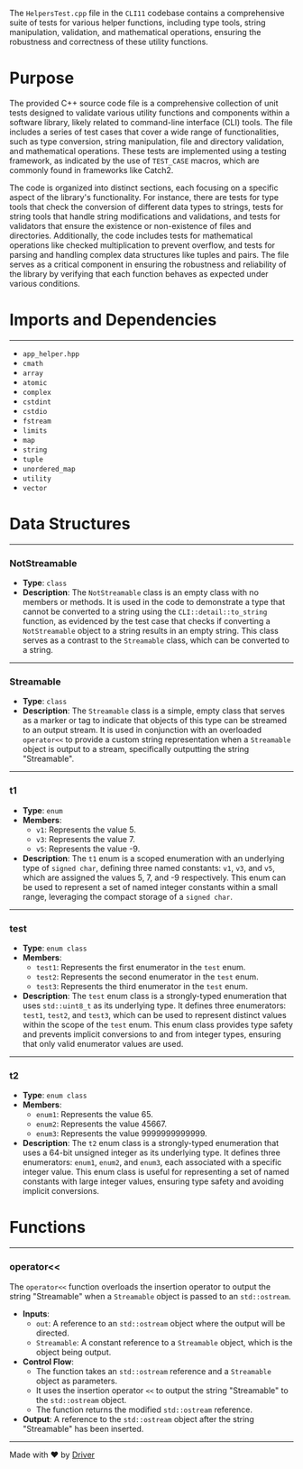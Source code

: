 <!--------------------------------------------------------------------------------->
<!-- IMPORTANT: This file is auto-generated by Driver (https://driver.ai). -------->
<!-- Manual edits may be overwritten on future commits. --------------------------->
<!--------------------------------------------------------------------------------->

The `HelpersTest.cpp` file in the `CLI11` codebase contains a comprehensive suite of tests for various helper functions, including type tools, string manipulation, validation, and mathematical operations, ensuring the robustness and correctness of these utility functions.

# Purpose
The provided C++ source code file is a comprehensive collection of unit tests designed to validate various utility functions and components within a software library, likely related to command-line interface (CLI) tools. The file includes a series of test cases that cover a wide range of functionalities, such as type conversion, string manipulation, file and directory validation, and mathematical operations. These tests are implemented using a testing framework, as indicated by the use of `TEST_CASE` macros, which are commonly found in frameworks like Catch2.

The code is organized into distinct sections, each focusing on a specific aspect of the library's functionality. For instance, there are tests for type tools that check the conversion of different data types to strings, tests for string tools that handle string modifications and validations, and tests for validators that ensure the existence or non-existence of files and directories. Additionally, the code includes tests for mathematical operations like checked multiplication to prevent overflow, and tests for parsing and handling complex data structures like tuples and pairs. The file serves as a critical component in ensuring the robustness and reliability of the library by verifying that each function behaves as expected under various conditions.
# Imports and Dependencies

---
- `app_helper.hpp`
- `cmath`
- `array`
- `atomic`
- `complex`
- `cstdint`
- `cstdio`
- `fstream`
- `limits`
- `map`
- `string`
- `tuple`
- `unordered_map`
- `utility`
- `vector`


# Data Structures

---
### NotStreamable<!-- {{#data_structure:NotStreamable}} -->
- **Type**: `class`
- **Description**: The `NotStreamable` class is an empty class with no members or methods. It is used in the code to demonstrate a type that cannot be converted to a string using the `CLI::detail::to_string` function, as evidenced by the test case that checks if converting a `NotStreamable` object to a string results in an empty string. This class serves as a contrast to the `Streamable` class, which can be converted to a string.


---
### Streamable<!-- {{#data_structure:Streamable}} -->
- **Type**: `class`
- **Description**: The `Streamable` class is a simple, empty class that serves as a marker or tag to indicate that objects of this type can be streamed to an output stream. It is used in conjunction with an overloaded `operator<<` to provide a custom string representation when a `Streamable` object is output to a stream, specifically outputting the string "Streamable".


---
### t1<!-- {{#data_structure:t1}} -->
- **Type**: `enum`
- **Members**:
    - `v1`: Represents the value 5.
    - `v3`: Represents the value 7.
    - `v5`: Represents the value -9.
- **Description**: The `t1` enum is a scoped enumeration with an underlying type of `signed char`, defining three named constants: `v1`, `v3`, and `v5`, which are assigned the values 5, 7, and -9 respectively. This enum can be used to represent a set of named integer constants within a small range, leveraging the compact storage of a `signed char`.


---
### test<!-- {{#data_structure:test}} -->
- **Type**: `enum class`
- **Members**:
    - `test1`: Represents the first enumerator in the `test` enum.
    - `test2`: Represents the second enumerator in the `test` enum.
    - `test3`: Represents the third enumerator in the `test` enum.
- **Description**: The `test` enum class is a strongly-typed enumeration that uses `std::uint8_t` as its underlying type. It defines three enumerators: `test1`, `test2`, and `test3`, which can be used to represent distinct values within the scope of the `test` enum. This enum class provides type safety and prevents implicit conversions to and from integer types, ensuring that only valid enumerator values are used.


---
### t2<!-- {{#data_structure:t2}} -->
- **Type**: `enum class`
- **Members**:
    - `enum1`: Represents the value 65.
    - `enum2`: Represents the value 45667.
    - `enum3`: Represents the value 9999999999999.
- **Description**: The `t2` enum class is a strongly-typed enumeration that uses a 64-bit unsigned integer as its underlying type. It defines three enumerators: `enum1`, `enum2`, and `enum3`, each associated with a specific integer value. This enum class is useful for representing a set of named constants with large integer values, ensuring type safety and avoiding implicit conversions.


# Functions

---
### operator<<<!-- {{#callable:operator<<}} -->
The `operator<<` function overloads the insertion operator to output the string "Streamable" when a `Streamable` object is passed to an `std::ostream`.
- **Inputs**:
    - `out`: A reference to an `std::ostream` object where the output will be directed.
    - `Streamable`: A constant reference to a `Streamable` object, which is the object being output.
- **Control Flow**:
    - The function takes an `std::ostream` reference and a `Streamable` object as parameters.
    - It uses the insertion operator `<<` to output the string "Streamable" to the `std::ostream` object.
    - The function returns the modified `std::ostream` reference.
- **Output**: A reference to the `std::ostream` object after the string "Streamable" has been inserted.



---
Made with ❤️ by [Driver](https://www.driver.ai/)